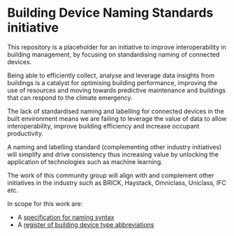 # Building Device Naming Standards initiative

This repository is a placeholder for an initiative to improve interoperability in building management, by focusing on standardising naming of connected devices.

Being able to efficiently collect, analyse and leverage data insights from buildings is a catalyst for optimising building performance, improving the use of resources and moving towards predictive maintenance and buildings that can respond  to the climate emergency.

The lack of standardised naming and labelling for connected devices in the built environment means we are failing to leverage the value of data to allow interoperability, improve building efficiency and increase occupant productivity.

A naming and labelling standard (complementing other industry initiatives) will simplify and drive consistency thus increasing value by unlocking the application of technologies such as machine learning.  

The work of this community group will align with and complement other initiatives in the industry such as BRICK, Haystack, Omniclass, Uniclass, IFC etc.

In scope for this work are:
- A [specification for naming syntax](BDNS_Specification_naming_syntax.md)
- A [register of building device type abbreviations](BDNS_Abbreviations_Register.csv)
